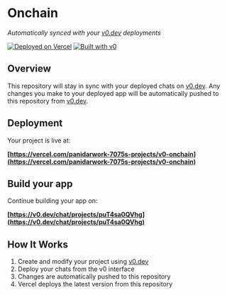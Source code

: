 # Onchain

*Automatically synced with your [v0.dev](https://v0.dev) deployments*

[![Deployed on Vercel](https://img.shields.io/badge/Deployed%20on-Vercel-black?style=for-the-badge&logo=vercel)](https://vercel.com/panidarwork-7075s-projects/v0-onchain)
[![Built with v0](https://img.shields.io/badge/Built%20with-v0.dev-black?style=for-the-badge)](https://v0.dev/chat/projects/puT4sa0QVhg)

## Overview

This repository will stay in sync with your deployed chats on [v0.dev](https://v0.dev).
Any changes you make to your deployed app will be automatically pushed to this repository from [v0.dev](https://v0.dev).

## Deployment

Your project is live at:

**[https://vercel.com/panidarwork-7075s-projects/v0-onchain](https://vercel.com/panidarwork-7075s-projects/v0-onchain)**

## Build your app

Continue building your app on:

**[https://v0.dev/chat/projects/puT4sa0QVhg](https://v0.dev/chat/projects/puT4sa0QVhg)**

## How It Works

1. Create and modify your project using [v0.dev](https://v0.dev)
2. Deploy your chats from the v0 interface
3. Changes are automatically pushed to this repository
4. Vercel deploys the latest version from this repository
